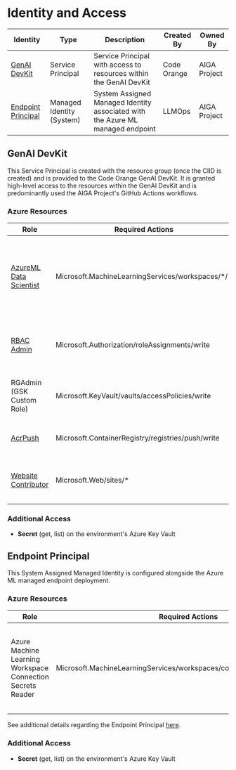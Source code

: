 # Identity and Access

| Identity                                  | Type                      | Description                                                                    | Created By  | Owned By     |
|-------------------------------------------|---------------------------|--------------------------------------------------------------------------------|-------------|--------------|
| [GenAI DevKit](#genai-devkit)             | Service Principal         | Service Principal with access to resources within the GenAI DevKit             | Code Orange | AIGA Project |
| [Endpoint Principal](#endpoint-principal) | Managed Identity (System) | System Assigned Managed Identity associated with the Azure ML managed endpoint | LLMOps      | AIGA Project |

## GenAI DevKit

This Service Principal is created with the resource group (once the CIID is created) and
is provided to the Code Orange GenAI DevKit. It is granted high-level access to the
resources within the GenAI DevKit and is predominantly used the AIGA Project's GitHub
Actions workflows.

### Azure Resources

| Role                                                                                                                                                  | Required Actions                                       | Scope                            | Justification                                                                                        |
|-------------------------------------------------------------------------------------------------------------------------------------------------------|--------------------------------------------------------|----------------------------------|------------------------------------------------------------------------------------------------------|
| [AzureML Data Scientist](https://learn.microsoft.com/en-us/azure/role-based-access-control/built-in-roles/ai-machine-learning#azureml-data-scientist) | Microsoft.MachineLearningServices/workspaces/\*/\*     | Azure Machine Learning workspace | To create data assets, register experiments, execute and read prompt flows, deploy to endpoints etc. |
| [RBAC Admin](https://learn.microsoft.com/en-us/azure/role-based-access-control/built-in-roles/general#role-based-access-control-administrator)        | Microsoft.Authorization/roleAssignments/write          | Azure Machine Learning workspace | To grant access to Endpoint Principals created by LLMOps.                                            |
| RGAdmin (GSK Custom Role)                                                                                                                             | Microsoft.KeyVault/vaults/accessPolicies/write         | Resource Group                   | To create an access policy in Azure Key Vault.                                                       |
| [AcrPush](https://learn.microsoft.com/en-us/azure/role-based-access-control/built-in-roles/containers#acrpush)                                        | Microsoft.ContainerRegistry/registries/push/write      | Azure Container Registry         | To push container images to the registry.                                                            |
| [Website Contributor](https://learn.microsoft.com/en-us/azure/role-based-access-control/built-in-roles/web-and-mobile#website-contributor)            | Microsoft.Web/sites/*                                  | Azure App Service                | To update deployment configuration for the Web App.                                                  |

### Additional Access

- **Secret** (get, list) on the environment's Azure Key Vault

## Endpoint Principal

This System Assigned Managed Identity is configured alongside the Azure ML managed
endpoint deployment.

### Azure Resources

| Role                                                       | Required Actions                                                            | Scope                            | Justification                                                                                             |
|------------------------------------------------------------|-----------------------------------------------------------------------------|----------------------------------|-----------------------------------------------------------------------------------------------------------|
| Azure Machine Learning Workspace Connection Secrets Reader | Microsoft.MachineLearningServices/workspaces/connections/listsecrets/action | Azure Machine Learning workspace | To access workspace's default secret store, including workspace connections, from the PromptFlow runtime. |

See additional details regarding the Endpoint
Principal [here](https://learn.microsoft.com/en-us/azure/machine-learning/how-to-deploy-online-endpoint-with-secret-injection?view=azureml-api-2&tabs=sai#create-an-endpoint).

### Additional Access

- **Secret** (get, list) on the environment's Azure Key Vault
